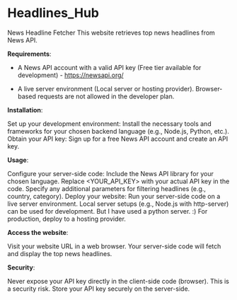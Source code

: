 # Headlines_Hub

News Headline Fetcher
This website retrieves top news headlines from News API.

__Requirements__:

* A News API account with a valid API key (Free tier available for development) - https://newsapi.org/

* A live server environment (Local server or hosting provider). Browser-based requests are not allowed in the developer plan.


__Installation__:

Set up your development environment: Install the necessary tools and frameworks for your chosen backend language (e.g., Node.js, Python, etc.).
Obtain your API key: Sign up for a free News API account and create an API key.


__Usage__:

Configure your server-side code:
Include the News API library for your chosen language.
Replace <YOUR_API_KEY> with your actual API key in the code.
Specify any additional parameters for filtering headlines (e.g., country, category).
Deploy your website: Run your server-side code on a live server environment.
Local server setups (e.g., Node.js with http-server) can be used for development. But I have used a python server. :)
For production, deploy to a hosting provider.


__Access the website__: 

Visit your website URL in a web browser. Your server-side code will fetch and display the top news headlines.


__Security__:

Never expose your API key directly in the client-side code (browser). This is a security risk.
Store your API key securely on the server-side.
